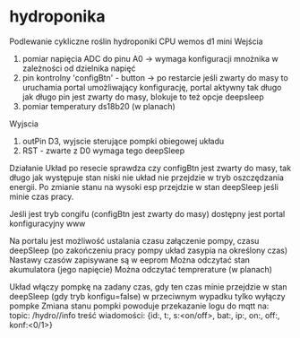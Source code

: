 # hydroponika

Podlewanie cykliczne roślin hydroponiki
CPU wemos d1 mini
Wejścia
1) pomiar napięcia ADC do pinu A0 -> wymaga konfiguracji mnożnika w zależności od dzielnika napięć
2) pin kontrolny 'configBtn' - button -> po restarcie jeśli zwarty do masy to uruchamia portal umożliwający konfigurację, portal aktywny tak długo jak długo pin jest zwarty do masy, blokuje to też opcje deepsleep
3) pomiar temperatury ds18b20 (w planach)

Wyjscia
1) outPin D3, wyjscie sterujące pompki obiegowej układu
2) RST - zwarte z D0 wymaga tego deepSleep

Działanie
Układ po resecie sprawdza czy configBtn jest zwarty do masy, tak długo jak występuje stan niski nie układ nie przejdzie w tryb oszczędzania energii.
Po zmianie stanu na wysoki esp przejdzie w stan deepSleep jeśli minie czas pracy.

Jeśli jest tryb congifu (configBtn jest zwarty do masy) dostępny jest portal konfiguracyjny www

Na portalu jest możliwość ustalania czasu załączenie pompy, czasu deepSleep (po zakończeniu pracy pompy układ zasypia na określony czas)
Nastawy czasów zapisywane są w eeprom
Można odczytać stan akumulatora (jego napięcie)
Można odczytać temprerature (w planach)

Układ włączy pompkę na zadany czas, gdy ten czas minie przejdzie w stan deepSleep (gdy tryb konfigu=false) w przeciwnym wypadku tylko wyłączy pompke
Zmiana stanu pompki powoduje przekazanie logu do mqtt na:
topic: /hydro/<nazwa>/info 
treść wiadomości: {id:<nazwa>, t:<temp>, s:<on/off>, bat:<volt>, ip:<ip>, on:<onTime>, off:<offTime>, konf:<0/1>}
